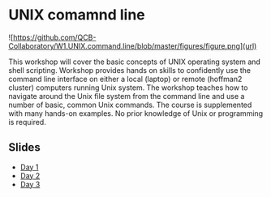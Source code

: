 
# UNIX comamnd line


![https://github.com/QCB-Collaboratory/W1.UNIX.command.line/blob/master/figures/figure.png](url)

This workshop will cover the basic concepts of UNIX operating system and shell scripting. Workshop provides hands on skills to confidently use the command line interface on either a local (laptop) or remote (hoffman2 cluster) computers running Unix system. The workshop teaches how to navigate around the Unix file system from the command line and use a number of basic, common Unix commands. The course is supplemented with many hands-on examples. No prior knowledge of Unix or programming is required.

## Slides
- [Day 1](https://github.com/QCB-Collaboratory/W1.UNIX.command.line/blob/master/workshop.slides/day1_Unix.pdf)
- [Day 2](https://github.com/QCB-Collaboratory/W1.UNIX.command.line/blob/master/workshop.slides/day2_Unix.pdf)
- [Day 3](https://github.com/QCB-Collaboratory/W1.UNIX.command.line/blob/master/workshop.slides/day3_Unix.pdf)

